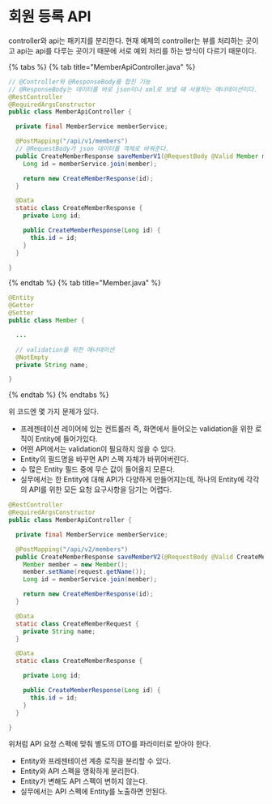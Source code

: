 # 회원 등록 API

controller와 api는 패키지를 분리한다. 현재 예제의 controller는 뷰를 처리하는 곳이고 api는 api를 다루는 곳이기 때문에 서로 예외 처리를 하는 방식이 다르기 때문이다.

{% tabs %} {% tab title="MemberApiController.java" %}

```java
// @Controller와 @ResponseBody를 합친 기능
// @ResponseBody는 데이터를 바로 json이나 xml로 보낼 때 사용하는 애너테이션이다.
@RestController
@RequiredArgsConstructor
public class MemberApiController {

  private final MemberService memberService;

  @PostMapping("/api/v1/members")
  // @RequestBody가 json 데이터를 객체로 바꿔준다.
  public CreateMemberResponse saveMemberV1(@RequestBody @Valid Member member) {
    Long id = memberService.join(member);

    return new CreateMemberResponse(id);
  }

  @Data
  static class CreateMemberResponse {
    private Long id;

    public CreateMemberResponse(Long id) {
      this.id = id;
    }
  }

}
```

{% endtab %} {% tab title="Member.java" %}

```java
@Entity
@Getter
@Setter
public class Member {

  ...

  // validation을 위한 애너테이션
  @NotEmpty
  private String name;

}

```

{% endtab %} {% endtabs %}

위 코드엔 몇 가지 문제가 있다.

- 프레젠테이션 레이어에 있는 컨트롤러 즉, 화면에서 들어오는 validation을 위한 로직이 Entity에 들어가있다. 
- 어떤 API에서는 validation이 필요하지 않을 수 있다.
- Entity의 필드명을 바꾸면 API 스펙 자체가 바뀌어버린다.
- 수 많은 Entity 필드 중에 무슨 값이 들어올지 모른다.
- 실무에서는 한 Entity에 대해 API가 다양하게 만들어지는데, 하나의 Entity에 각각의 API를 위한 모든 요청 요구사항을 담기는 어렵다.

```java
@RestController
@RequiredArgsConstructor
public class MemberApiController {

  private final MemberService memberService;

  @PostMapping("/api/v2/members")
  public CreateMemberResponse saveMemberV2(@RequestBody @Valid CreateMemberRequest request) {
    Member member = new Member();
    member.setName(request.getName());
    Long id = memberService.join(member);

    return new CreateMemberResponse(id);
  }

  @Data
  static class CreateMemberRequest {
    private String name;
  }

  @Data
  static class CreateMemberResponse {

    private Long id;

    public CreateMemberResponse(Long id) {
      this.id = id;
    }
  }

}

```

위처럼 API 요청 스펙에 맞춰 별도의 DTO를 파라미터로 받아야 한다.

- Entity와 프레젠테이션 계층 로직을 분리할 수 있다.
- Entity와 API 스펙을 명확하게 분리한다.
- Entity가 변해도 API 스펙이 변하지 않는다.
- 실무에서는 API 스펙에 Entity를 노출하면 안된다.